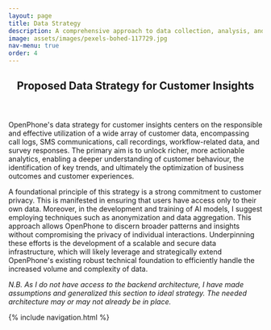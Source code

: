 ```yaml
---
layout: page
title: Data Strategy
description: A comprehensive approach to data collection, analysis, and utilization.
image: assets/images/pexels-bohed-117729.jpg
nav-menu: true
order: 4
---
```


<!-- Main -->
<div id="main" class="alt">

<!-- One -->
<section id="one">
	<div class="inner">
		<header class="major">
			<h1>Proposed Data Strategy for Customer Insights</h1>
		</header>

<!-- Content -->

<p><span class="image left rounded"><img src="{{ page.image | relative_url }}" alt="" /></span>OpenPhone's data strategy for customer insights centers on the responsible and effective utilization of a wide array of customer data, encompassing call logs, SMS communications, call recordings, workflow-related data, and survey responses. The primary aim is to unlock richer, more actionable analytics, enabling a deeper understanding of customer behaviour, the identification of key trends, and ultimately the optimization of business outcomes and customer experiences.</p>
  
<p>A foundational principle of this strategy is a strong commitment to customer privacy. This is manifested in ensuring that users have access only to their own data. Moreover, in the development and training of AI models, I suggest employing techniques such as anonymization and data aggregation. This approach allows OpenPhone to discern broader patterns and insights without compromising the privacy of individual interactions. Underpinning these efforts is the development of a scalable and secure data infrastructure, which will likely leverage and strategically extend OpenPhone's existing robust technical foundation to efficiently handle the increased volume and complexity of data.</p>

<div class="box">
	<p><em>N.B. As I do not have access to the backend architecture, I have made assumptions and generalized this section to ideal strategy. The needed architecture may or may not already be in place.</em></p>
</div>

{% include navigation.html %}
